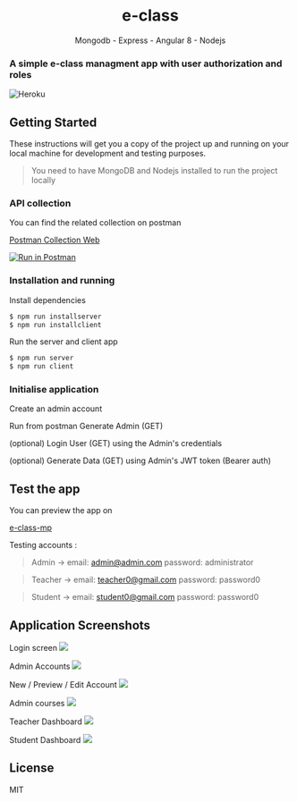 <h1 align="center">
e-class
</h1>

<p align="center">Mongodb - Express - Angular 8 - Nodejs <p>

### A simple e-class managment app with user authorization and roles

![Heroku](https://heroku-badge.herokuapp.com/?app=eclass-mp)


## Getting Started

These instructions will get you a copy of the project up and running on your local machine for development and testing purposes.

> You need to have MongoDB and Nodejs installed to run the project locally

### API collection
You can find the related collection on postman

[Postman Collection Web](https://documenter.getpostman.com/view/7448955/SWTHbFc4)

[![Run in Postman](https://run.pstmn.io/button.svg)](https://app.getpostman.com/run-collection/0bf0af29d80e0300c45a)

### Installation and running

Install dependencies
```sh
$ npm run installserver
$ npm run installclient
```
Run the server and client app
```sh
$ npm run server
$ npm run client
```
### Initialise application
Create an admin account

Run from postman 
Generate Admin (GET)

(optional)
Login User (GET) using the Admin's credentials

(optional) Generate Data (GET) using Admin's JWT token (Bearer auth)




## Test the app

You can preview the app on

[e-class-mp](https://eclass-mp.herokuapp.com/login)

Testing accounts :
> Admin ->  email: admin@admin.com
 password: administrator

 > Teacher ->  email: teacher0@gmail.com
 password: password0

 > Student ->  email: student0@gmail.com
 password: password0

 ## Application Screenshots

Login screen
 <img src="https://drive.google.com/uc?id=19zZYLJpQZkaQS9blhdcT-PW0KjWbXs1S" />

Admin Accounts
 <img src="https://drive.google.com/uc?id=1aLz9eP60d2DMXH1fBrEJdpbsjue7KtUU" />

 New / Preview / Edit Account
 <img src="https://drive.google.com/uc?id=1cSsewDAga9uLxrNc35icZa1GOjJ8-p8-" />

 Admin courses
 <img src="https://drive.google.com/uc?id=1PIZ3Ok4d3F9mjwoSn1pQ9CYM2SxmSDjt" />

Teacher Dashboard
 <img src="https://drive.google.com/uc?id=1xiVH7mfafQoyvPl4vZa0IM1F9Cc_CYSg" />

 Student Dashboard
 <img src="https://drive.google.com/uc?id=140m1U0lzUWNCXR1YOd7alzBZrAVZ6W6f" />

License
----
MIT




